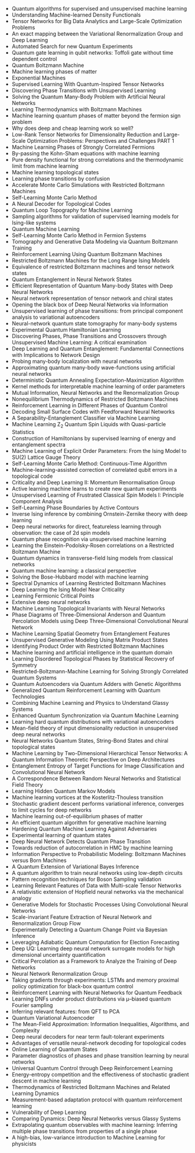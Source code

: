 <ul>

                             

 <li><a target="_blank" href="https://github.com/manjunath5496/The-Best-Alien-Books/blob/master/aln(1).pdf" style="text-decoration:none;">Quantum algorithms for supervised and unsupervised machine learning</a></li>

 <li><a target="_blank" href="https://github.com/manjunath5496/The-Best-Alien-Books/blob/master/aln(2).pdf" style="text-decoration:none;">Understanding Machine-learned Density Functionals</a></li>

<li><a target="_blank" href="https://github.com/manjunath5496/The-Best-Alien-Books/blob/master/aln(3).pdf" style="text-decoration:none;">Tensor Networks for Big Data Analytics and Large-Scale Optimization Problems</a></li>
 <li><a target="_blank" href="https://github.com/manjunath5496/The-Best-Alien-Books/blob/master/aln(4).pdf" style="text-decoration:none;">An exact mapping between the Variational Renormalization Group and Deep Learning</a></li>                              
<li><a target="_blank" href="https://github.com/manjunath5496/The-Best-Alien-Books/blob/master/aln(5).pdf" style="text-decoration:none;">Automated Search for new Quantum Experiments</a></li>
<li><a target="_blank" href="https://github.com/manjunath5496/The-Best-Alien-Books/blob/master/aln(6).pdf" style="text-decoration:none;">Quantum gate learning in qubit networks: Toffoli gate without time dependent control</a></li>
 <li><a target="_blank" href="https://github.com/manjunath5496/The-Best-Alien-Books/blob/master/aln(7).pdf" style="text-decoration:none;">Quantum Boltzmann Machine</a></li>

 <li><a target="_blank" href="https://github.com/manjunath5496/The-Best-Alien-Books/blob/master/aln(8).pdf" style="text-decoration:none;"> Machine learning phases of matter </a></li>
   <li><a target="_blank" href="https://github.com/manjunath5496/The-Best-Alien-Books/blob/master/aln(9).pdf" style="text-decoration:none;">Exponential Machines</a></li>
  
   
 <li><a target="_blank" href="https://github.com/manjunath5496/The-Best-Alien-Books/blob/master/aln(10).pdf" style="text-decoration:none;">Supervised Learning With Quantum-Inspired Tensor Networks </a></li>                              
<li><a target="_blank" href="https://github.com/manjunath5496/The-Best-Alien-Books/blob/master/aln(11).pdf" style="text-decoration:none;">Discovering Phase Transitions with Unsupervised Learning</a></li>
<li><a target="_blank" href="https://github.com/manjunath5496/The-Best-Alien-Books/blob/master/aln(12).pdf" style="text-decoration:none;">Solving the Quantum Many-Body Problem with Artificial Neural Networks</a></li>
<li><a target="_blank" href="https://github.com/manjunath5496/The-Best-Alien-Books/blob/master/aln(13).pdf" style="text-decoration:none;">Learning Thermodynamics with Boltzmann Machines</a></li>

<li><a target="_blank" href="https://github.com/manjunath5496/The-Best-Alien-Books/blob/master/aln(14).pdf" style="text-decoration:none;">Machine learning quantum phases of matter beyond the fermion sign problem</a></li>
                              
<li><a target="_blank" href="https://github.com/manjunath5496/The-Best-Alien-Books/blob/master/aln(15).pdf" style="text-decoration:none;">Why does deep and cheap learning work so well?</a></li>

<li><a target="_blank" href="https://github.com/manjunath5496/The-Best-Alien-Books/blob/master/aln(16).pdf" style="text-decoration:none;">Low-Rank Tensor Networks for Dimensionality Reduction and Large-Scale Optimization Problems: Perspectives and Challenges PART 1</a></li>

  <li><a target="_blank" href="https://github.com/manjunath5496/The-Best-Alien-Books/blob/master/aln(17).pdf" style="text-decoration:none;">Machine Learning Phases of Strongly Correlated Fermions</a></li>   
  
<li><a target="_blank" href="https://github.com/manjunath5496/The-Best-Alien-Books/blob/master/aln(18).pdf" style="text-decoration:none;">By-passing the Kohn-Sham equations with machine learning</a></li> 

  
<li><a target="_blank" href="https://github.com/manjunath5496/The-Best-Alien-Books/blob/master/aln(19).pdf" style="text-decoration:none;">Pure density functional for strong correlations and the thermodynamic limit from machine learning</a></li> 

<li><a target="_blank" href="https://github.com/manjunath5496/The-Best-Alien-Books/blob/master/aln(20).pdf" style="text-decoration:none;">Machine learning topological states</a></li>

<li><a target="_blank" href="https://github.com/manjunath5496/The-Best-Alien-Books/blob/master/aln(21).pdf" style="text-decoration:none;">Learning phase transitions by confusion</a></li>
<li><a target="_blank" href="https://github.com/manjunath5496/The-Best-Alien-Books/blob/master/aln(22).pdf" style="text-decoration:none;">Accelerate Monte Carlo Simulations with Restricted Boltzmann Machines</a></li> 
 <li><a target="_blank" href="https://github.com/manjunath5496/The-Best-Alien-Books/blob/master/aln(23).pdf" style="text-decoration:none;">Self-Learning Monte Carlo Method</a></li> 
 

   <li><a target="_blank" href="https://github.com/manjunath5496/The-Best-Alien-Books/blob/master/aln(24).pdf" style="text-decoration:none;">A Neural Decoder for Topological Codes</a></li>
 
   <li><a target="_blank" href="https://github.com/manjunath5496/The-Best-Alien-Books/blob/master/aln(25).pdf" style="text-decoration:none;">Quantum Loop Topography for Machine Learning</a></li>                              
 <li><a target="_blank" href="https://github.com/manjunath5496/The-Best-Alien-Books/blob/master/aln(26).pdf" style="text-decoration:none;">Sampling algorithms for validation of supervised learning models for Ising-like systems</a></li>
 <li><a target="_blank" href="https://github.com/manjunath5496/The-Best-Alien-Books/blob/master/aln(27).pdf" style="text-decoration:none;">Quantum Machine Learning</a></li>
   
 
   <li><a target="_blank" href="https://github.com/manjunath5496/The-Best-Alien-Books/blob/master/aln(28).pdf" style="text-decoration:none;">Self-Learning Monte Carlo Method in Fermion Systems</a></li>
 
   <li><a target="_blank" href="https://github.com/manjunath5496/The-Best-Alien-Books/blob/master/aln(29).pdf" style="text-decoration:none;">Tomography and Generative Data Modeling via Quantum Boltzmann Training</a></li>                              

  <li><a target="_blank" href="https://github.com/manjunath5496/The-Best-Alien-Books/blob/master/aln(30).pdf" style="text-decoration:none;">Reinforcement Learning Using Quantum Boltzmann Machines</a></li>
 
   <li><a target="_blank" href="https://github.com/manjunath5496/The-Best-Alien-Books/blob/master/aln(31).pdf" style="text-decoration:none;">Restricted Boltzmann Machines for the Long Range Ising Models</a></li> 
    <li><a target="_blank" href="https://github.com/manjunath5496/The-Best-Alien-Books/blob/master/aln(32).pdf" style="text-decoration:none;">Equivalence of restricted Boltzmann machines and tensor network states</a></li> 

   <li><a target="_blank" href="https://github.com/manjunath5496/The-Best-Alien-Books/blob/master/aln(33).pdf" style="text-decoration:none;">Quantum Entanglement in Neural Network States</a></li>                              

  <li><a target="_blank" href="https://github.com/manjunath5496/The-Best-Alien-Books/blob/master/aln(34).pdf" style="text-decoration:none;">Efficient Representation of Quantum Many-body States with Deep Neural Networks</a></li> 
 
  <li><a target="_blank" href="https://github.com/manjunath5496/The-Best-Alien-Books/blob/master/aln(35).pdf" style="text-decoration:none;">Neural network representation of tensor network and chiral states</a></li> 

  <li><a target="_blank" href="https://github.com/manjunath5496/The-Best-Alien-Books/blob/master/aln(36).pdf" style="text-decoration:none;">Opening the black box of Deep Neural Networks via Information</a></li> 
 
<li><a target="_blank" href="https://github.com/manjunath5496/The-Best-Alien-Books/blob/master/aln(37).pdf" style="text-decoration:none;">Unsupervised learning of phase transitions: from principal component analysis to variational autoencoders</a></li>
 <li><a target="_blank" href="https://github.com/manjunath5496/The-Best-Alien-Books/blob/master/aln(38).pdf" style="text-decoration:none;">Neural-network quantum state tomography for many-body systems</a></li>
<li><a target="_blank" href="https://github.com/manjunath5496/The-Best-Alien-Books/blob/master/aln(39).pdf" style="text-decoration:none;">Experimental Quantum Hamiltonian Learning</a></li>
 <li><a target="_blank" href="https://github.com/manjunath5496/The-Best-Alien-Books/blob/master/aln(40).pdf" style="text-decoration:none;">Discovering Phases, Phase Transitions and Crossovers through Unsupervised Machine Learning: A critical examination</a></li>                              
<li><a target="_blank" href="https://github.com/manjunath5496/The-Best-Alien-Books/blob/master/aln(41).pdf" style="text-decoration:none;">Deep Learning and Quantum Entanglement: Fundamental Connections with Implications to Network Design</a></li>
<li><a target="_blank" href="https://github.com/manjunath5496/The-Best-Alien-Books/blob/master/aln(42).pdf" style="text-decoration:none;">Probing many-body localization with neural networks</a></li>
 
  <li><a target="_blank" href="https://github.com/manjunath5496/The-Best-Alien-Books/blob/master/aln(43).pdf" style="text-decoration:none;">Approximating quantum many-body wave-functions using artificial neural networks</a></li>
 <li><a target="_blank" href="https://github.com/manjunath5496/The-Best-Alien-Books/blob/master/aln(44).pdf" style="text-decoration:none;">Deterministic Quantum Annealing Expectation-Maximization Algorithm</a></li>
   <li><a target="_blank" href="https://github.com/manjunath5496/The-Best-Alien-Books/blob/master/aln(45).pdf" style="text-decoration:none;">Kernel methods for interpretable machine learning of order parameters</a></li>  
   
<li><a target="_blank" href="https://github.com/manjunath5496/The-Best-Alien-Books/blob/master/aln(46).pdf" style="text-decoration:none;">Mutual Information, Neural Networks and the Renormalization Group</a></li> 
                             
<li><a target="_blank" href="https://github.com/manjunath5496/The-Best-Alien-Books/blob/master/aln(47).pdf" style="text-decoration:none;">Nonequilibrium Thermodynamics of Restricted Boltzmann Machines</a></li>
<li><a target="_blank" href="https://github.com/manjunath5496/The-Best-Alien-Books/blob/master/aln(48).pdf" style="text-decoration:none;">Reinforcement Learning in Different Phases of Quantum Control</a></li>

<li><a target="_blank" href="https://github.com/manjunath5496/The-Best-Alien-Books/blob/master/aln(49).pdf" style="text-decoration:none;">Decoding Small Surface Codes with Feedforward Neural Networks </a></li>
                              
<li><a target="_blank" href="https://github.com/manjunath5496/The-Best-Alien-Books/blob/master/aln(50).pdf" style="text-decoration:none;">A Separability-Entanglement Classifier via Machine Learning</a></li>
<li><a target="_blank" href="https://github.com/manjunath5496/The-Best-Alien-Books/blob/master/aln(51).pdf" style="text-decoration:none;">Machine Learning Z<sub>2</sub> Quantum Spin Liquids with Quasi-particle Statistics</a></li>
<li><a target="_blank" href="https://github.com/manjunath5496/The-Best-Alien-Books/blob/master/aln(52).pdf" style="text-decoration:none;">Construction of Hamiltonians by supervised learning of energy and entanglement spectra</a></li>

<li><a target="_blank" href="https://github.com/manjunath5496/The-Best-Alien-Books/blob/master/aln(53).pdf" style="text-decoration:none;">Machine Learning of Explicit Order Parameters: From the Ising Model to SU(2) Lattice Gauge Theory </a></li>
 
<li><a target="_blank" href="https://github.com/manjunath5496/The-Best-Alien-Books/blob/master/aln(54).pdf" style="text-decoration:none;">Self-Learning Monte Carlo Method: Continuous-Time Algorithm </a></li>

<li><a target="_blank" href="https://github.com/manjunath5496/The-Best-Alien-Books/blob/master/aln(55).pdf" style="text-decoration:none;">Machine-learning-assisted correction of correlated qubit errors in a topological code</a></li>
 
  <li><a target="_blank" href="https://github.com/manjunath5496/The-Best-Alien-Books/blob/master/aln(56).pdf" style="text-decoration:none;">Criticality and Deep Learning II: Momentum Renormalisation Group </a></li>                              

  <li><a target="_blank" href="https://github.com/manjunath5496/The-Best-Alien-Books/blob/master/aln(57).pdf" style="text-decoration:none;">Active learning machine learns to create new quantum experiments </a></li>
 
   <li><a target="_blank" href="https://github.com/manjunath5496/The-Best-Alien-Books/blob/master/aln(58).pdf" style="text-decoration:none;">Unsupervised Learning of Frustrated Classical Spin Models I: Principle Component Analysis</a></li>
    <li><a target="_blank" href="https://github.com/manjunath5496/The-Best-Alien-Books/blob/master/aln(59).pdf" style="text-decoration:none;">Self-Learning Phase Boundaries by Active Contours</a></li>
 
  <li><a target="_blank" href="https://github.com/manjunath5496/The-Best-Alien-Books/blob/master/aln(60).pdf" style="text-decoration:none;">Inverse Ising inference by combining Ornstein-Zernike theory with deep learning </a></li>
 
   <li><a target="_blank" href="https://github.com/manjunath5496/The-Best-Alien-Books/blob/master/aln(61).pdf" style="text-decoration:none;">Deep neural networks for direct, featureless learning through observation: the case of 2d spin models</a></li>
 
   <li><a target="_blank" href="https://github.com/manjunath5496/The-Best-Alien-Books/blob/master/aln(62).pdf" style="text-decoration:none;">Quantum phase recognition via unsupervised machine learning</a></li>
 
   <li><a target="_blank" href="https://github.com/manjunath5496/The-Best-Alien-Books/blob/master/aln(63).pdf" style="text-decoration:none;">Learning the Einstein-Podolsky-Rosen correlations on a Restricted Boltzmann Machine</a></li>                              

  <li><a target="_blank" href="https://github.com/manjunath5496/The-Best-Alien-Books/blob/master/aln(64).pdf" style="text-decoration:none;">Quantum dynamics in transverse-field Ising models from classical networks</a></li>
 
   <li><a target="_blank" href="https://github.com/manjunath5496/The-Best-Alien-Books/blob/master/aln(65).pdf" style="text-decoration:none;">Quantum machine learning: a classical perspective </a></li> 

   <li><a target="_blank" href="https://github.com/manjunath5496/The-Best-Alien-Books/blob/master/aln(66).pdf" style="text-decoration:none;">Solving the Bose-Hubbard model with machine learning</a></li> 
 
   <li><a target="_blank" href="https://github.com/manjunath5496/The-Best-Alien-Books/blob/master/aln(67).pdf" style="text-decoration:none;">Spectral Dynamics of Learning Restricted Boltzmann Machines</a></li>                              

  <li><a target="_blank" href="https://github.com/manjunath5496/The-Best-Alien-Books/blob/master/aln(68).pdf" style="text-decoration:none;">Deep Learning the Ising Model Near Criticality</a></li> 
 
  
   <li><a target="_blank" href="https://github.com/manjunath5496/The-Best-Alien-Books/blob/master/aln(69).pdf" style="text-decoration:none;">Learning Fermionic Critical Points</a></li>                              

  <li><a target="_blank" href="https://github.com/manjunath5496/The-Best-Alien-Books/blob/master/aln(70).pdf" style="text-decoration:none;">Extensive deep neural networks</a></li> 
  
 
 <li><a target="_blank" href="https://github.com/manjunath5496/The-Best-Alien-Books/blob/master/aln(71).pdf" style="text-decoration:none;">Machine Learning Topological Invariants with Neural Networks</a></li>
 
 <li><a target="_blank" href="https://github.com/manjunath5496/The-Best-Alien-Books/blob/master/aln(72).pdf" style="text-decoration:none;">Phase Diagrams of Three-Dimensional Anderson and Quantum Percolation Models using Deep Three-Dimensional Convolutional
Neural Network</a></li> 
 
 
 <li><a target="_blank" href="https://github.com/manjunath5496/The-Best-Alien-Books/blob/master/aln(73).pdf" style="text-decoration:none;">Machine Learning Spatial Geometry from Entanglement Features</a></li>
  <li><a target="_blank" href="https://github.com/manjunath5496/The-Best-Alien-Books/blob/master/aln(74).pdf" style="text-decoration:none;">Unsupervised Generative Modeling Using Matrix Product States</a></li>
    <li><a target="_blank" href="https://github.com/manjunath5496/The-Best-Alien-Books/blob/master/aln(75).pdf" style="text-decoration:none;">Identifying Product Order with Restricted Boltzmann Machines</a></li>                        
<li><a target="_blank" href="https://github.com/manjunath5496/The-Best-Alien-Books/blob/master/aln(76).pdf" style="text-decoration:none;">Machine learning and artificial intelligence in the quantum domain</a></li>

 <li><a target="_blank" href="https://github.com/manjunath5496/The-Best-Alien-Books/blob/master/aln(77).pdf" style="text-decoration:none;">Learning Disordered Topological Phases by Statistical Recovery of Symmetry</a></li> 
 
 
 <li><a target="_blank" href="https://github.com/manjunath5496/The-Best-Alien-Books/blob/master/aln(78).pdf" style="text-decoration:none;">Restricted-Boltzmann-Machine Learning for Solving Strongly Correlated Quantum Systems</a></li>
  <li><a target="_blank" href="https://github.com/manjunath5496/The-Best-Alien-Books/blob/master/aln(79).pdf" style="text-decoration:none;">Quantum Autoencoders via Quantum Adders with Genetic Algorithms</a></li>


 <li><a target="_blank" href="https://github.com/manjunath5496/The-Best-Alien-Books/blob/master/aln(80).pdf" style="text-decoration:none;">Generalized Quantum Reinforcement Learning with Quantum Technologies</a></li> 
 
 
 <li><a target="_blank" href="https://github.com/manjunath5496/The-Best-Alien-Books/blob/master/aln(81).pdf" style="text-decoration:none;">Combining Machine Learning and Physics to Understand Glassy Systems</a></li>
  <li><a target="_blank" href="https://github.com/manjunath5496/The-Best-Alien-Books/blob/master/aln(82).pdf" style="text-decoration:none;">Enhanced Quantum Synchronization via Quantum Machine Learning</a></li>

 <li><a target="_blank" href="https://github.com/manjunath5496/The-Best-Alien-Books/blob/master/aln(83).pdf" style="text-decoration:none;">Learning hard quantum distributions with variational autoencoders</a></li>
  <li><a target="_blank" href="https://github.com/manjunath5496/The-Best-Alien-Books/blob/master/aln(84).pdf" style="text-decoration:none;">Mean-field theory of input dimensionality reduction in unsupervised deep neural networks</a></li>

 <li><a target="_blank" href="https://github.com/manjunath5496/The-Best-Alien-Books/blob/master/aln(85).pdf" style="text-decoration:none;">Neural Networks Quantum States, String-Bond States and chiral topological states</a></li>
  <li><a target="_blank" href="https://github.com/manjunath5496/The-Best-Alien-Books/blob/master/aln(86).pdf" style="text-decoration:none;">Machine Learning by Two-Dimensional Hierarchical Tensor Networks: A Quantum Information Theoretic Perspective on Deep Architectures</a></li>

 <li><a target="_blank" href="https://github.com/manjunath5496/The-Best-Alien-Books/blob/master/aln(87).pdf" style="text-decoration:none;">Entanglement Entropy of Target Functions for Image Classification and Convolutional Neural Network</a></li>
  <li><a target="_blank" href="https://github.com/manjunath5496/The-Best-Alien-Books/blob/master/aln(88).pdf" style="text-decoration:none;">A Correspondence Between Random Neural Networks and Statistical Field Theory</a></li>
  <li><a target="_blank" href="https://github.com/manjunath5496/The-Best-Alien-Books/blob/master/aln(89).pdf" style="text-decoration:none;">Learning Hidden Quantum Markov Models</a></li>
  
  
  <li><a target="_blank" href="https://github.com/manjunath5496/The-Best-Alien-Books/blob/master/aln(90).pdf" style="text-decoration:none;">Machine learning vortices at the Kosterlitz-Thouless transition</a></li>
  <li><a target="_blank" href="https://github.com/manjunath5496/The-Best-Alien-Books/blob/master/aln(91).pdf" style="text-decoration:none;">Stochastic gradient descent performs variational inference, converges to limit cycles for deep networks</a></li>

 <li><a target="_blank" href="https://github.com/manjunath5496/The-Best-Alien-Books/blob/master/aln(92).pdf" style="text-decoration:none;">Machine learning out-of-equilibrium phases of matter</a></li>
  <li><a target="_blank" href="https://github.com/manjunath5496/The-Best-Alien-Books/blob/master/aln(93).pdf" style="text-decoration:none;"> An efficient quantum algorithm for generative machine learning</a></li>
  <li><a target="_blank" href="https://github.com/manjunath5496/The-Best-Alien-Books/blob/master/aln(94).pdf" style="text-decoration:none;">Hardening Quantum Machine Learning Against Adversaries</a></li> 
  
   <li><a target="_blank" href="https://github.com/manjunath5496/The-Best-Alien-Books/blob/master/aln(95).pdf" style="text-decoration:none;">Experimental learning of quantum states</a></li>  
  
<li><a target="_blank" href="https://github.com/manjunath5496/The-Best-Alien-Books/blob/master/aln(96).pdf" style="text-decoration:none;">Deep Neural Network Detects Quantum Phase Transition</a></li> 
  
  
<li><a target="_blank" href="https://github.com/manjunath5496/The-Best-Alien-Books/blob/master/aln(97).pdf" style="text-decoration:none;">Towards reduction of autocorrelation in HMC by machine learning</a></li>


 <li><a target="_blank" href="https://github.com/manjunath5496/The-Best-Alien-Books/blob/master/aln(98).pdf" style="text-decoration:none;">Information Perspective to Probabilistic Modeling: Boltzmann Machines versus Born Machines</a></li> 
  
   <li><a target="_blank" href="https://github.com/manjunath5496/The-Best-Alien-Books/blob/master/aln(99).pdf" style="text-decoration:none;">A Quantum Extension of Variational Bayes Inference</a></li>  
  
<li><a target="_blank" href="https://github.com/manjunath5496/The-Best-Alien-Books/blob/master/aln(100).pdf" style="text-decoration:none;">A quantum algorithm to train neural networks using low-depth circuits</a></li>  
  
 <li><a target="_blank" href="https://github.com/manjunath5496/The-Best-Alien-Books/blob/master/aln(101).pdf" style="text-decoration:none;">Pattern recognition techniques for Boson Sampling validation</a></li> 
  
   <li><a target="_blank" href="https://github.com/manjunath5496/The-Best-Alien-Books/blob/master/aln(102).pdf" style="text-decoration:none;">Learning Relevant Features of Data with Multi-scale Tensor Networks</a></li> 
  
   
 <li><a target="_blank" href="https://github.com/manjunath5496/The-Best-Alien-Books/blob/master/aln(103).pdf" style="text-decoration:none;">A relativistic extension of Hopfield neural networks via the mechanical analogy </a></li> 
  
   <li><a target="_blank" href="https://github.com/manjunath5496/The-Best-Alien-Books/blob/master/aln(104).pdf" style="text-decoration:none;">Generative Models for Stochastic Processes Using Convolutional Neural Networks</a></li>  
   
 <li><a target="_blank" href="https://github.com/manjunath5496/The-Best-Alien-Books/blob/master/aln(105).pdf" style="text-decoration:none;">Scale-invariant Feature Extraction of Neural Network and Renormalization Group Flow</a></li> 
 
<li><a target="_blank" href="https://github.com/manjunath5496/The-Best-Alien-Books/blob/master/aln(106).pdf" style="text-decoration:none;">Experimentally Detecting a Quantum Change Point via Bayesian Inference</a></li> 
  
   <li><a target="_blank" href="https://github.com/manjunath5496/The-Best-Alien-Books/blob/master/aln(107).pdf" style="text-decoration:none;">Leveraging Adiabatic Quantum Computation for Election Forecasting</a></li> 
  
   
 <li><a target="_blank" href="https://github.com/manjunath5496/The-Best-Alien-Books/blob/master/aln(108).pdf" style="text-decoration:none;">Deep UQ: Learning deep neural network surrogate models for high dimensional uncertainty quantification</a></li> 
  
   <li><a target="_blank" href="https://github.com/manjunath5496/The-Best-Alien-Books/blob/master/aln(109).pdf" style="text-decoration:none;">Critical Percolation as a Framework to Analyze the Training of Deep Networks</a></li>  
   
 <li><a target="_blank" href="https://github.com/manjunath5496/The-Best-Alien-Books/blob/master/aln(110).pdf" style="text-decoration:none;">Neural Network Renormalization Group</a></li>  
   
<li><a target="_blank" href="https://github.com/manjunath5496/The-Best-Alien-Books/blob/master/aln(111).pdf" style="text-decoration:none;">Taking gradients through experiments: LSTMs and memory proximal policy optimization for black-box quantum control</a></li> 
  
   
 <li><a target="_blank" href="https://github.com/manjunath5496/The-Best-Alien-Books/blob/master/aln(112).pdf" style="text-decoration:none;">Reinforcement Learning with Neural Networks for Quantum Feedback</a></li> 
  
   <li><a target="_blank" href="https://github.com/manjunath5496/The-Best-Alien-Books/blob/master/aln(113).pdf" style="text-decoration:none;">Learning DNFs under product distributions via μ–biased quantum Fourier sampling</a></li>  
   
<li><a target="_blank" href="https://github.com/manjunath5496/The-Best-Alien-Books/blob/master/aln(114).pdf" style="text-decoration:none;">Inferring relevant features: from QFT to PCA</a></li>
 <li><a target="_blank" href="https://github.com/manjunath5496/The-Best-Alien-Books/blob/master/aln(115).pdf" style="text-decoration:none;">Quantum Variational Autoencoder</a></li>  
   
 <li><a target="_blank" href="https://github.com/manjunath5496/The-Best-Alien-Books/blob/master/aln(116).pdf" style="text-decoration:none;">The Mean-Field Approximation: Information Inequalities, Algorithms, and Complexity</a></li>   
   
   <li><a target="_blank" href="https://github.com/manjunath5496/The-Best-Alien-Books/blob/master/aln(117).pdf" style="text-decoration:none;">Deep neural decoders for near term fault-tolerant experiments</a></li>  
   
 <li><a target="_blank" href="https://github.com/manjunath5496/The-Best-Alien-Books/blob/master/aln(118).pdf" style="text-decoration:none;">Advantages of versatile neural-network decoding for topological codes</a></li>  
   
  <li><a target="_blank" href="https://github.com/manjunath5496/The-Best-Alien-Books/blob/master/aln(119).pdf" style="text-decoration:none;">Online Learning of Quantum States</a></li> 
  
   <li><a target="_blank" href="https://github.com/manjunath5496/The-Best-Alien-Books/blob/master/aln(120).pdf" style="text-decoration:none;">Parameter diagnostics of phases and phase transition learning by neural networks</a></li>  
   
 <li><a target="_blank" href="https://github.com/manjunath5496/The-Best-Alien-Books/blob/master/aln(121).pdf" style="text-decoration:none;">Universal Quantum Control through Deep Reinforcement Learning</a></li>   
   
   <li><a target="_blank" href="https://github.com/manjunath5496/The-Best-Alien-Books/blob/master/aln(122).pdf" style="text-decoration:none;">Energy-entropy competition and the effectiveness of stochastic gradient descent in machine learning </a></li>  
     
<li><a target="_blank" href="https://github.com/manjunath5496/The-Best-Alien-Books/blob/master/aln(123).pdf" style="text-decoration:none;">Thermodynamics of Restricted Boltzmann Machines and Related Learning Dynamics</a></li>  
   
 <li><a target="_blank" href="https://github.com/manjunath5496/The-Best-Alien-Books/blob/master/aln(124).pdf" style="text-decoration:none;">Measurement-based adaptation protocol with quantum reinforcement learning</a></li>   
   
   <li><a target="_blank" href="https://github.com/manjunath5496/The-Best-Alien-Books/blob/master/aln(125).pdf" style="text-decoration:none;">Vulnerability of Deep Learning </a></li>   
   
   <li><a target="_blank" href="https://github.com/manjunath5496/The-Best-Alien-Books/blob/master/aln(126).pdf" style="text-decoration:none;">Comparing Dynamics: Deep Neural Networks versus Glassy Systems</a></li> 
   
<li><a target="_blank" href="https://github.com/manjunath5496/The-Best-Alien-Books/blob/master/aln(127).pdf" style="text-decoration:none;">Extrapolating quantum observables with machine learning: Inferring multiple phase transitions from properties of a single phase</a></li>  
   
 <li><a target="_blank" href="https://github.com/manjunath5496/The-Best-Alien-Books/blob/master/aln(128).pdf" style="text-decoration:none;">A high-bias, low-variance introduction to Machine Learning for physicists</a></li>   
   
 
 
 </ul>
